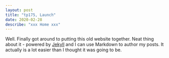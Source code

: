 ```yaml
---
layout: post
title: "tp175, Launch"
date: 2020-02-28
describe: "xxx Home xxx"
---
```


Well. Finally got around to putting this old website together. Neat thing about it - powered by [Jekyll](http://jekyllrb.com) and I can use Markdown to author my posts. It actually is a lot easier than I thought it was going to be.
